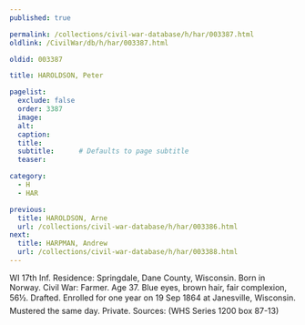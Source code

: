 ```yaml
---
published: true

permalink: /collections/civil-war-database/h/har/003387.html
oldlink: /CivilWar/db/h/har/003387.html

oldid: 003387

title: HAROLDSON, Peter

pagelist:
  exclude: false
  order: 3387
  image: 
  alt:
  caption:
  title:
  subtitle:      # Defaults to page subtitle
  teaser:

category: 
  - H 
  - HAR

previous:
  title: HAROLDSON, Arne
  url: /collections/civil-war-database/h/har/003386.html  
next:
  title: HARPMAN, Andrew
  url: /collections/civil-war-database/h/har/003388.html   
---
```

WI 17th Inf. Residence: Springdale, Dane County, Wisconsin. Born in Norway. Civil War: Farmer. Age 37. Blue eyes, brown hair, fair complexion, 5&#146;6&frac12;&#148;. Drafted. Enrolled for one year on 19 Sep 1864 at Janesville, Wisconsin. Mustered the same day. Private. Sources: (WHS Series 1200 box 87-13)